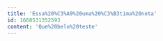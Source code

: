 ```yaml
---
title: 'Essa%20%C3%A9%20uma%20%C3%B3tima%20nota'
id: 1668531352593
content: 'Que%20belo%20teste'
---
```

